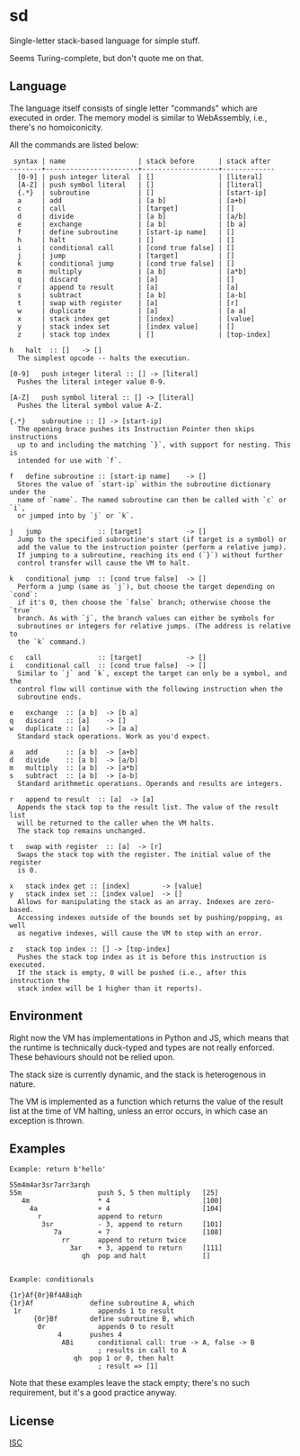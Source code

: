 # sd

Single-letter stack-based language for simple stuff.

Seems Turing-complete, but don't quote me on that.

## Language

The language itself consists of single letter "commands" which are executed in
order. The memory model is similar to WebAssembly, i.e., there's no
homoiconicity.

All the commands are listed below:

     syntax | name                  | stack before      | stack after
    --------+-----------------------+-------------------+-------------
      [0-9] | push integer literal  | []                | [literal]
      [A-Z] | push symbol literal   | []                | [literal]
      {.*}  | subroutine            | []                | [start-ip]
      a     | add                   | [a b]             | [a+b]
      c     | call                  | [target]          | []
      d     | divide                | [a b]             | [a/b]
      e     | exchange              | [a b]             | [b a]
      f     | define subroutine     | [start-ip name]   | []
      h     | halt                  | []                | []
      i     | conditional call      | [cond true false] | []
      j     | jump                  | [target]          | []
      k     | conditional jump      | [cond true false] | []
      m     | multiply              | [a b]             | [a*b]
      q     | discard               | [a]               | []
      r     | append to result      | [a]               | [a]
      s     | subtract              | [a b]             | [a-b]
      t     | swap with register    | [a]               | [r]
      w     | duplicate             | [a]               | [a a]
      x     | stack index get       | [index]           | [value]
      y     | stack index set       | [index value]     | []
      z     | stack top index       | []                | [top-index]

    h   halt  :: []   -> []
      The simplest opcode -- halts the execution.

    [0-9]   push integer literal :: [] -> [literal]
      Pushes the literal integer value 0-9.

    [A-Z]   push symbol literal :: [] -> [literal]
      Pushes the literal symbol value A-Z.

    {.*}    subroutine :: [] -> [start-ip]
      The opening brace pushes its Instruction Pointer then skips instructions
      up to and including the matching `}`, with support for nesting. This is
      intended for use with `f`.

    f   define subroutine :: [start-ip name]    -> []
      Stores the value of `start-ip` within the subroutine dictionary under the
      name of `name`. The named subroutine can then be called with `c` or `i`,
      or jumped into by `j` or `k`.

    j   jump              :: [target]           -> []
      Jump to the specified subroutine's start (if target is a symbol) or
      add the value to the instruction pointer (perform a relative jump).
      If jumping to a subroutine, reaching its end (`}`) without further
      control transfer will cause the VM to halt.

    k   conditional jump  :: [cond true false]  -> []
      Perform a jump (same as `j`), but choose the target depending on `cond`:
      if it's 0, then choose the `false` branch; otherwise choose the `true`
      branch. As with `j`, the branch values can either be symbols for
      subroutines or integers for relative jumps. (The address is relative to
      the `k` command.)

    c   call              :: [target]           -> []
    i   conditional call  :: [cond true false]  -> []
      Similar to `j` and `k`, except the target can only be a symbol, and the
      control flow will continue with the following instruction when the
      subroutine ends.

    e   exchange  :: [a b]  -> [b a]
    q   discard   :: [a]    -> []
    w   duplicate :: [a]    -> [a a]
      Standard stack operations. Work as you'd expect.

    a   add       :: [a b]  -> [a+b]
    d   divide    :: [a b]  -> [a/b]
    m   multiply  :: [a b]  -> [a*b]
    s   subtract  :: [a b]  -> [a-b]
      Standard arithmetic operations. Operands and results are integers.

    r   append to result  :: [a]  -> [a]
      Appends the stack top to the result list. The value of the result list
      will be returned to the caller when the VM halts.
      The stack top remains unchanged.

    t   swap with register  :: [a]  -> [r]
      Swaps the stack top with the register. The initial value of the register
      is 0.

    x   stack index get :: [index]        -> [value]
    y   stack index set :: [index value]  -> []
      Allows for manipulating the stack as an array. Indexes are zero-based.
      Accessing indexes outside of the bounds set by pushing/popping, as well
      as negative indexes, will cause the VM to stop with an error.

    z   stack top index :: [] -> [top-index]
      Pushes the stack top index as it is before this instruction is executed.
      If the stack is empty, 0 will be pushed (i.e., after this instruction the
      stack index will be 1 higher than it reports).

## Environment

Right now the VM has implementations in Python and JS, which means that the
runtime is technically duck-typed and types are not really enforced. These
behaviours should not be relied upon.

The stack size is currently dynamic, and the stack is heterogenous in nature.

The VM is implemented as a function which returns the value of the result list
at the time of VM halting, unless an error occurs, in which case an exception
is thrown.

## Examples

    Example: return b'hello'

    55m4m4ar3sr7arr3arqh
    55m                   push 5, 5 then multiply   [25]
       4m                 * 4                       [100]
         4a               + 4                       [104]
           r              append to return
            3sr           - 3, append to return     [101]
               7a         + 7                       [108]
                 rr       append to return twice
                   3ar    + 3, append to return     [111]
                      qh  pop and halt              []


    Example: conditionals

    {1r}Af{0r}Bf4ABiqh
    {1r}Af              define subroutine A, which
     1r                   appends 1 to result
          {0r}Bf        define subroutine B, which
           0r             appends 0 to result
                4       pushes 4
                 ABi      conditional call: true -> A, false -> B
                          ; results in call to A
                    qh  pop 1 or 0, then halt
                          ; result => [1]

Note that these examples leave the stack empty; there's no such requirement,
but it's a good practice anyway.

## License

[ISC](./LICENSE.txt)
